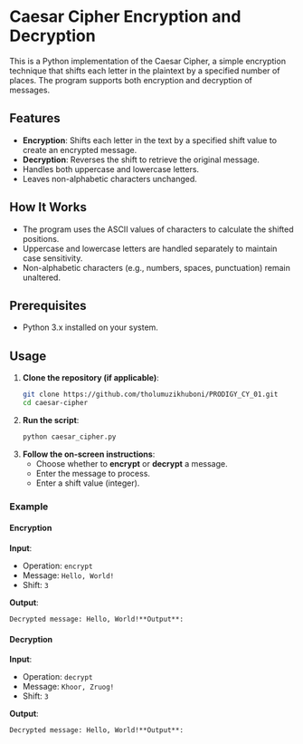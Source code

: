 # Caesar Cipher Encryption and Decryption

This is a Python implementation of the Caesar Cipher, a simple encryption technique that shifts each letter in the plaintext by a specified number of places. The program supports both encryption and decryption of messages.

## Features
- **Encryption**: Shifts each letter in the text by a specified shift value to create an encrypted message.
- **Decryption**: Reverses the shift to retrieve the original message.
- Handles both uppercase and lowercase letters.
- Leaves non-alphabetic characters unchanged.

## How It Works
- The program uses the ASCII values of characters to calculate the shifted positions.
- Uppercase and lowercase letters are handled separately to maintain case sensitivity.
- Non-alphabetic characters (e.g., numbers, spaces, punctuation) remain unaltered.

## Prerequisites
- Python 3.x installed on your system.

## Usage

1. **Clone the repository (if applicable)**:
   ```bash
   git clone https://github.com/tholumuzikhuboni/PRODIGY_CY_01.git
   cd caesar-cipher

2. **Run the script**:
   ```bash
   python caesar_cipher.py

3. **Follow the on-screen instructions**:
   - Choose whether to **encrypt** or **decrypt** a message.
   - Enter the message to process.
   - Enter a shift value (integer).


### Example

#### Encryption
**Input**:
- Operation: `encrypt`
- Message: `Hello, World!`
- Shift: `3`

**Output**:
```plaintext
Decrypted message: Hello, World!**Output**:
```

#### Decryption
**Input**:
- Operation: `decrypt`
- Message: `Khoor, Zruog!`
- Shift: `3`

**Output**:
```plaintext
Decrypted message: Hello, World!**Output**:
```

